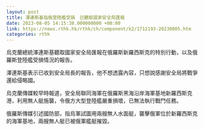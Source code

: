 ```yaml
---
layout: post
title: 澤連斯基指俄登陸艦受損　已聽取國家安全局匯報
date: 2023-08-05 14:15:38.000000000 +08:00
link: https://news.rthk.hk/rthk/ch/component/k2/1712193-20230805.htm
categories: rthk
---
```


烏克蘭總統澤連斯基聽取國家安全局匯報在俄羅斯新羅西斯克的特別行動，以及俄羅斯登陸艦受損情況的報告。

澤連斯基表示已收到安全局長的報告，他不想透露內容，只想說感謝安全局將戰爭還給侵略國。

烏克蘭傳媒較早時報道，安全局聯同海軍在俄羅斯黑海沿岸海軍基地新羅西斯克港，利用無人艇施襲，令俄方大型登陸艦嚴重損壞，已無法執行戰鬥任務。

俄羅斯傳媒引述國防部，指烏軍試圖用兩艘無人水面艇，襲擊俄軍位於新羅西斯克的海軍基地，兩艘無人艇已被俄軍艦艇摧毀。
